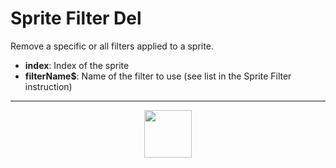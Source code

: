 # Sprite Filter Del
Remove a specific or all filters applied to a sprite.
- **index**: Index of the sprite
- **filterName&dollar;**: Name of the filter to use (see list in the Sprite Filter instruction)
---
<p align="center"><img valign="middle" width="76px" src="https://drive.google.com/uc?export=view&id=1c2KO0LJpvMS9X9CAGV6dOfciR7OWhdKA" /></p>